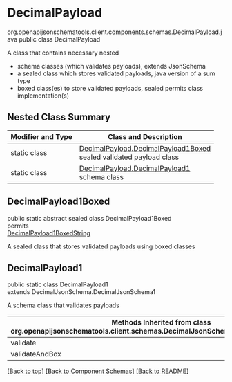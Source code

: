 # DecimalPayload
org.openapijsonschematools.client.components.schemas.DecimalPayload.java
public class DecimalPayload

A class that contains necessary nested
- schema classes (which validates payloads), extends JsonSchema
- a sealed class which stores validated payloads, java version of a sum type
- boxed class(es) to store validated payloads, sealed permits class implementation(s)

## Nested Class Summary
| Modifier and Type | Class and Description |
| ----------------- | ---------------------- |
| static class | [DecimalPayload.DecimalPayload1Boxed](#decimalpayload1boxed)<br> sealed validated payload class |
| static class | [DecimalPayload.DecimalPayload1](#decimalpayload1)<br> schema class |

## DecimalPayload1Boxed
public static abstract sealed class DecimalPayload1Boxed<br>
permits<br>
[DecimalPayload1BoxedString](#decimalpayload1boxedstring)

A sealed class that stores validated payloads using boxed classes

## DecimalPayload1
public static class DecimalPayload1<br>
extends DecimalJsonSchema.DecimalJsonSchema1

A schema class that validates payloads

| Methods Inherited from class org.openapijsonschematools.client.schemas.DecimalJsonSchema.DecimalJsonSchema1 |
| ------------------------------------------------------------------ |
| validate                                                           |
| validateAndBox                                                     |

[[Back to top]](#top) [[Back to Component Schemas]](../../../README.md#Component-Schemas) [[Back to README]](../../../README.md)
